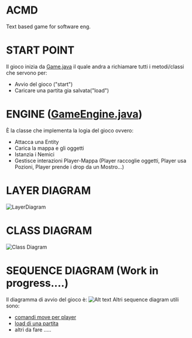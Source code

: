 # ACMD
Text based game for software eng.

# START POINT
Il gioco inizia da [Game.java](https://github.com/PdP03/ACMD/blob/main/src/Game.java) il quale andra a richiamare tutti i metodi/classi che servono per:
* Avvio del gioco ("start")
* Caricare una partita gia salvata("load")

# ENGINE ([GameEngine.java](https://github.com/PdP03/ACMD/blob/main/src/GameEngine.java))
È la classe che implementa la logia del gioco ovvero:
* Attacca una Entity
* Carica la mappa e gli oggetti
* Istanzia i Nemici
* Gestisce interazioni Player-Mappa (Player raccoglie oggetti, Player usa Pozioni, Player prende i drop da un Mostro...)

# LAYER DIAGRAM
![LayerDiagram](http://www.plantuml.com/plantuml/proxy?src=https://raw.githubusercontent.com/PdP03/ACMD/dev/DiagrammiUML/LayerDiagram.puml)

# CLASS DIAGRAM
![Class Diagram](http://www.plantuml.com/plantuml/proxy?src=https://raw.githubusercontent.com/PdP03/ACMD/dev/DiagrammiUML/ClassDiagram.puml)

# SEQUENCE DIAGRAM (Work in progress....)
Il diagramma di avvio del gioco è:
![Alt text](http://www.plantuml.com/plantuml/proxy?src=https://raw.githubusercontent.com/PdP03/ACMD/dev/DiagrammiUML/SequenceDiagram.puml)
Altri sequence diagram utili sono:
* [comandi move per player](https://github.com/PdP03/ACMD/tree/dev/DiagrammiUML/provvisorio1.puml)
* [load di una partita](https://github.com/PdP03/ACMD/tree/dev/DiagrammiUML/provvisorio2.puml)
* altri da fare .....


